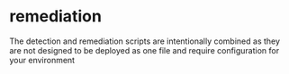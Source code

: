 # remediation

The detection and remediation scripts are intentionally combined as they are not designed to be deployed as one file and require configuration for your environment